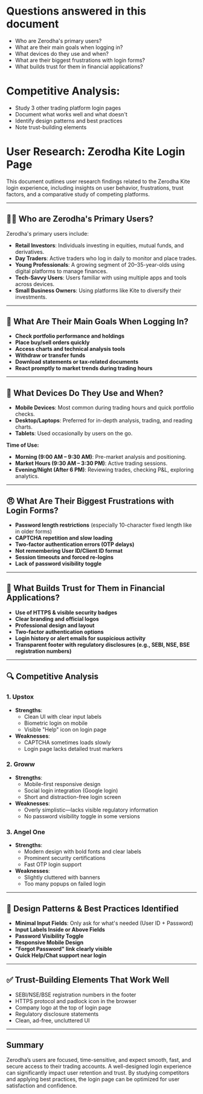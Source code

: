 # Questions answered in this document

- Who are Zerodha's primary users?
- What are their main goals when logging in?
- What devices do they use and when?
- What are their biggest frustrations with login forms?
- What builds trust for them in financial applications?

# Competitive Analysis:

- Study 3 other trading platform login pages
- Document what works well and what doesn't
- Identify design patterns and best practices
- Note trust-building elements

# User Research: Zerodha Kite Login Page

This document outlines user research findings related to the Zerodha Kite login experience, including insights on user behavior, frustrations, trust factors, and a comparative study of competing platforms.

---

## 🧑‍💼 Who are Zerodha's Primary Users?

Zerodha's primary users include:

- **Retail Investors**: Individuals investing in equities, mutual funds, and derivatives.
- **Day Traders**: Active traders who log in daily to monitor and place trades.
- **Young Professionals**: A growing segment of 20–35-year-olds using digital platforms to manage finances.
- **Tech-Savvy Users**: Users familiar with using multiple apps and tools across devices.
- **Small Business Owners**: Using platforms like Kite to diversify their investments.

---

## 🎯 What Are Their Main Goals When Logging In?

- **Check portfolio performance and holdings**
- **Place buy/sell orders quickly**
- **Access charts and technical analysis tools**
- **Withdraw or transfer funds**
- **Download statements or tax-related documents**
- **React promptly to market trends during trading hours**

---

## 📱 What Devices Do They Use and When?

- **Mobile Devices**: Most common during trading hours and quick portfolio checks.
- **Desktop/Laptops**: Preferred for in-depth analysis, trading, and reading charts.
- **Tablets**: Used occasionally by users on the go.

**Time of Use:**

- **Morning (9:00 AM – 9:30 AM)**: Pre-market analysis and positioning.
- **Market Hours (9:30 AM – 3:30 PM)**: Active trading sessions.
- **Evening/Night (After 6 PM)**: Reviewing trades, checking P&L, exploring analytics.

---

## 😠 What Are Their Biggest Frustrations with Login Forms?

- **Password length restrictions** (especially 10-character fixed length like in older forms)
- **CAPTCHA repetition and slow loading**
- **Two-factor authentication errors (OTP delays)**
- **Not remembering User ID/Client ID format**
- **Session timeouts and forced re-logins**
- **Lack of password visibility toggle**

---

## 🔐 What Builds Trust for Them in Financial Applications?

- **Use of HTTPS & visible security badges**
- **Clear branding and official logos**
- **Professional design and layout**
- **Two-factor authentication options**
- **Login history or alert emails for suspicious activity**
- **Transparent footer with regulatory disclosures (e.g., SEBI, NSE, BSE registration numbers)**

---

## 🔍 Competitive Analysis

### 1. **Upstox**

- **Strengths**:
  - Clean UI with clear input labels
  - Biometric login on mobile
  - Visible "Help" icon on login page
- **Weaknesses**:
  - CAPTCHA sometimes loads slowly
  - Login page lacks detailed trust markers

### 2. **Groww**

- **Strengths**:
  - Mobile-first responsive design
  - Social login integration (Google login)
  - Short and distraction-free login screen
- **Weaknesses**:
  - Overly simplistic—lacks visible regulatory information
  - No password visibility toggle in some versions

### 3. **Angel One**

- **Strengths**:
  - Modern design with bold fonts and clear labels
  - Prominent security certifications
  - Fast OTP login support
- **Weaknesses**:
  - Slightly cluttered with banners
  - Too many popups on failed login

---

## 📐 Design Patterns & Best Practices Identified

- **Minimal Input Fields**: Only ask for what's needed (User ID + Password)
- **Input Labels Inside or Above Fields**
- **Password Visibility Toggle**
- **Responsive Mobile Design**
- **"Forgot Password" link clearly visible**
- **Quick Help/Chat support near login**

---

## ✅ Trust-Building Elements That Work Well

- SEBI/NSE/BSE registration numbers in the footer
- HTTPS protocol and padlock icon in the browser
- Company logo at the top of login page
- Regulatory disclosure statements
- Clean, ad-free, uncluttered UI

---

## Summary

Zerodha’s users are focused, time-sensitive, and expect smooth, fast, and secure access to their trading accounts. A well-designed login experience can significantly impact user retention and trust. By studying competitors and applying best practices, the login page can be optimized for user satisfaction and confidence.

